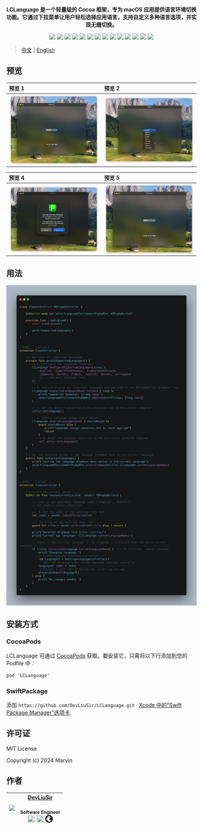 
<p align="center"> <b>LCLanguage 是一个轻量级的 Cocoa 框架，专为 macOS 应用提供语言环境切换功能。它通过下拉菜单让用户轻松选择应用语言，支持自定义多种语言选项，并实现无缝切换。</b></p>

<p align="center">
<img src="https://badgen.net/badge/icon/apple?icon=apple&label">
<img src="https://img.shields.io/badge/language-swift-orange.svg">
<img src="https://img.shields.io/badge/macOS-10.15+-blue.svg">
<img src="https://img.shields.io/badge/build-passing-brightgreen">
<img src="https://img.shields.io/github/languages/top/DevLiuSir/LCLanguage?color=blueviolet">
<img src="https://img.shields.io/github/license/DevLiuSir/LCLanguage.svg">
<img src="https://img.shields.io/github/languages/code-size/DevLiuSir/LCLanguage?color=ff69b4&label=codeSize">
<img src="https://img.shields.io/github/repo-size/DevLiuSir/LCLanguage">
<img src="https://img.shields.io/github/last-commit/DevLiuSir/LCLanguage">
<img src="https://img.shields.io/github/commit-activity/m/DevLiuSir/LCLanguage">
<img src="https://img.shields.io/github/stars/DevLiuSir/LCLanguage.svg?style=social&label=Star">
<img src="https://img.shields.io/github/forks/DevLiuSir/LCLanguage?style=social">
<img src="https://img.shields.io/github/watchers/DevLiuSir/LCLanguage?style=social">
<a href="https://twitter.com/LiuChuan_"><img src="https://img.shields.io/twitter/follow/LiuChuan_.svg?style=social"></a>
</p>


> [中文](README_CN.md) | [English](README.md)




## 预览

| **预览 1** | **预览 2** |
|:---|:--- |
| <img align="center" src="Design/Usage/01.png" width=400> |<img align="center" src="Design/Usage/02.png" width=400> |


| **预览 4** | **预览 5** |
|:---|:--- |
| <img align="center" src="Design/Usage/03.png" width=400> |<img align="center" src="Design/Usage/04.png" width=400> |



## 用法
<img src="./Design/LCLanguage_english.png">



## 安装方式

### CocoaPods
LCLanguage 可通过 [CocoaPods](https://cocoapods.org) 获取。要安装它，只需将以下行添加到您的 Podfile 中：


```swift
pod 'LCLanguage'
```



### SwiftPackage
添加 `https://github.com/DevLiuSir/LCLanguage.git `  [Xcode 中的“Swift Package Manager”选项卡](https://developer.apple.com/documentation/xcode/adding_package_dependencies_to_your_app).



## 许可证

MIT License

Copyright (c) 2024 Marvin


## 作者

| [<img src="https://avatars2.githubusercontent.com/u/11488337?s=460&v=4" width="120px;"/>](https://github.com/DevLiuSir)  |  [DevLiuSir](https://github.com/DevLiuSir)<br/><br/><sub>Software Engineer</sub><br/> [<img align="center" src="https://cdn.jsdelivr.net/npm/simple-icons@3.0.1/icons/twitter.svg" height="20" width="20"/>][1] [<img align="center" src="https://cdn.jsdelivr.net/npm/simple-icons@3.0.1/icons/github.svg" height="20" width="20"/>][2] [<img align="center" src="https://raw.githubusercontent.com/iconic/open-iconic/master/svg/globe.svg" height="20" width="20"/>][3]|
| :------------: | :------------: |

[1]: https://twitter.com/LiuChuan_
[2]: https://github.com/DevLiuSir
[3]: https://devliusir.com/

